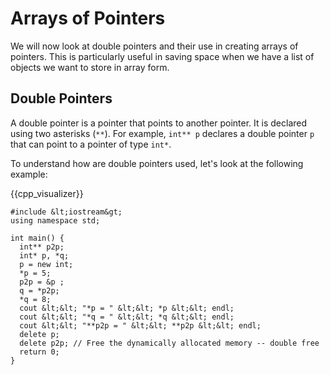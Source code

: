 # Arrays of Pointers 

We will now look at double pointers and their use in creating arrays of pointers. This is particularly useful in saving space when we have a list of objects we want to store in array form. 

## Double Pointers

A double pointer is a pointer that points to another pointer. It is declared using two asterisks (`**`). For example, `int** p` declares a double pointer `p` that can point to a pointer of type `int*`.

To understand how are double pointers used, let's look at the following example:


{{cpp_visualizer}}
 <c-visualizer example="1" lang="cpp">
    <script type="application/json" data-kind="annotation">
      {
      "annotation": { 
        "5": "Declare a double pointer", 
        "6": "Declare two single pointers", 
        "7": "Dynamically allocate an integer", 
        "8": "Modify the value of x through pointer p (x = 5)",
        "9": "Make p2p point to the address of p",
        "10": "Dereference p2p to get the value of p and assign it to q, equivalent to q = p",
        "11": "Modify the value of x through double pointer p2p (x = 8)",
        "12": "Output the value pointed to by p",
        "13": "Output the value pointed to by q",
        "14": "Output the value pointed to by p which is pointer through p2p",
        "15": "Free the dynamically allocated memory",
      },
      "folds": [{ "start": 13, "end": 16 }]
    }
    </script>

    #include &lt;iostream&gt;
    using namespace std;

    int main() {
      int** p2p; 
      int* p, *q;     
      p = new int;  
      *p = 5;
      p2p = &p ; 
      q = *p2p; 
      *q = 8; 
      cout &lt;&lt; "*p = " &lt;&lt; *p &lt;&lt; endl; 
      cout &lt;&lt; "*q = " &lt;&lt; *q &lt;&lt; endl; 
      cout &lt;&lt; "**p2p = " &lt;&lt; **p2p &lt;&lt; endl; 
      delete p; 
      delete p2p; // Free the dynamically allocated memory -- double free
      return 0;
    }
  </c-visualizer>
  